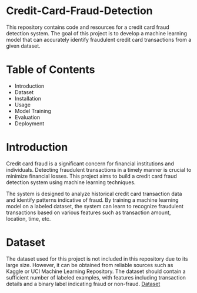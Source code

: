 # Credit-Card-Fraud-Detection
This repository contains code and resources for a credit card fraud detection system. The goal of this project is to develop a machine learning model that can accurately identify fraudulent credit card transactions from a given dataset.

# Table of Contents
- Introduction
- Dataset
- Installation
- Usage
- Model Training
- Evaluation
- Deployment
  
# Introduction
Credit card fraud is a significant concern for financial institutions and individuals. Detecting fraudulent transactions in a timely manner is crucial to minimize financial losses. This project aims to build a credit card fraud detection system using machine learning techniques.

The system is designed to analyze historical credit card transaction data and identify patterns indicative of fraud. By training a machine learning model on a labeled dataset, the system can learn to recognize fraudulent transactions based on various features such as transaction amount, location, time, etc.

# Dataset
The dataset used for this project is not included in this repository due to its large size. However, it can be obtained from reliable sources such as Kaggle or UCI Machine Learning Repository. The dataset should contain a sufficient number of labeled examples, with features including transaction details and a binary label indicating fraud or non-fraud. [Dataset](https://www.kaggle.com/datasets/mlg-ulb/creditcardfraud?resource=download&select=creditcard.csv) 









